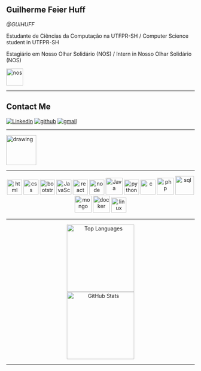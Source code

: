 
  ## **Guilherme Feier Huff**
  _@GUIHUFF_



Estudante de Ciências da Computação na UTFPR-SH / Computer Science student in UTFPR-SH 

Estagiário em Nosso Olhar Solidário (NOS) / Intern in Nosso Olhar Solidário (NOS)

<img src= "https://utfpr-ct-static-content.s3.amazonaws.com/nossoolharsolidario.com.br/wp-content/uploads/2021/11/cropped-Property-1leftAlign-colorblack.png" alt="nos" width="45px"/>

---
## **Contact Me**
[![Linkedin](https://img.shields.io/badge/LinkedIn-0077B5?style=for-the-badge&logo=linkedin&logoColor=white)](https://www.linkedin.com/in/guilherme-huff/) 
[![github](https://img.shields.io/badge/GitHub-100000?style=for-the-badge&logo=github&logoColor=white)](https://github.com/GUIHUFF) 
[![gmail](https://img.shields.io/badge/Gmail-D14836?style=for-the-badge&logo=gmail&logoColor=white)](ghuffg00@gmail.com)


---
<a href="http://lattes.cnpq.br/8256625443264241"><img src="https://static.wixstatic.com/media/24200e_97934924f1784580bd18f1b7216be9d3.png/v1/fill/w_173,h_128,al_c,q_85,usm_0.66_1.00_0.01/24200e_97934924f1784580bd18f1b7216be9d3.webp" alt="drawing" width="80"/></a>

---
<div align="center">
  <p> 
    <img src= "https://cdn1.iconfinder.com/data/icons/logotypes/32/badge-html-5-256.png" alt="html" width="40px"/> 
    <img src= "https://cdn1.iconfinder.com/data/icons/logotypes/32/badge-css-3-256.png" alt="css" width="40px"/> 
    <img src= "https://cdn-icons-png.flaticon.com/512/5968/5968672.png" alt="bootstrap" width="40px"/> 
    <img src= "https://cdn4.iconfinder.com/data/icons/logos-and-brands/512/187_Js_logo_logos-256.png" alt="JavaScript" width="40px"/>
    <img src="https://cdn.jsdelivr.net/gh/devicons/devicon/icons/react/react-original.svg" alt="react" width="40px"/>
    <img src="https://cdn.jsdelivr.net/gh/devicons/devicon/icons/nodejs/nodejs-original.svg" alt="node" width="40px"/>
    <img src= "https://cdn4.iconfinder.com/data/icons/logos-and-brands/512/181_Java_logo_logos-256.png" alt="Java" width="45px"/>
    <img src="https://cdn4.iconfinder.com/data/icons/logos-and-brands/512/267_Python_logo-256.png" alt="python" width="40px"/> 
    <img src="https://cdn3.iconfinder.com/data/icons/letters-and-numbers-1/32/letter_C_blue-256.png" alt="c" width="40px"/> 
    <img src= "https://cdn4.iconfinder.com/data/icons/logos-3/568/php-logo-256.png" alt="php" width="45px"/> 
    <img src= "https://cdn4.iconfinder.com/data/icons/logos-3/181/MySQL-256.png" alt="sql" width="50px"/> 
    <img src="https://cdn.jsdelivr.net/gh/devicons/devicon/icons/mongodb/mongodb-original.svg" alt="mongo" width="45px"/> 
    <img src="https://cdn.jsdelivr.net/gh/devicons/devicon/icons/docker/docker-original-wordmark.svg" alt="docker" width="45px"/>
    <img src="https://cdn.jsdelivr.net/gh/devicons/devicon/icons/linux/linux-original.svg" alt="linux" width="40px"/>
  </p>
</div>


---
<div align="center">
  <a href="https://github.com/GUIHUFF/"><img height="180em" src="https://github-readme-stats.vercel.app/api/top-langs/?username=GUIHUFF&layout=compact&theme=dark" alt="Top Languages"></a> <br>
  <img height="180em" src="https://github-readme-stats.vercel.app/api?username=GUIHUFF&show_icons=true&theme=dark" alt="GitHub Stats"> 
</div>

---
<!--
<p align="center"> texto que você quiser </p>
<p align="center">   <img alingn="center" src="https://profile-counter.glitch.me/bloomaspx/count.svg" /></p>

-->
